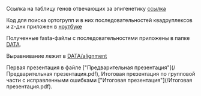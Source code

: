 Ссылка на таблицу генов отвечающих за эпигенетику [ссылка](https://docs.google.com/spreadsheets/d/1s7-uPrBDOg0RUKImvi9M0QDg8fEZXUhwZX6eMWjGGzc/edit?usp=sharing)

Код для поиска ортогрупп и в них последовательностей квадруплексов и z-днк приложен в [ноутбуке](https://colab.research.google.com/drive/1adF13kzF8qK0rOWkT4C4XeWcCgNgz_sx?usp=sharing)

Полученные fasta-файлы с последовательностями приложены в папке [DATA](/DATA).

Выравнивание лежит в [DATA/alignment](/DATA/alignment)

Первая презентация в файле ["Предварительная презентация"](/Предварительная презентация.pdf), Итоговая презентация по групповой части с исправленными ошибками ["Итоговая презентация"](/Итоговая презентация.pdf).
